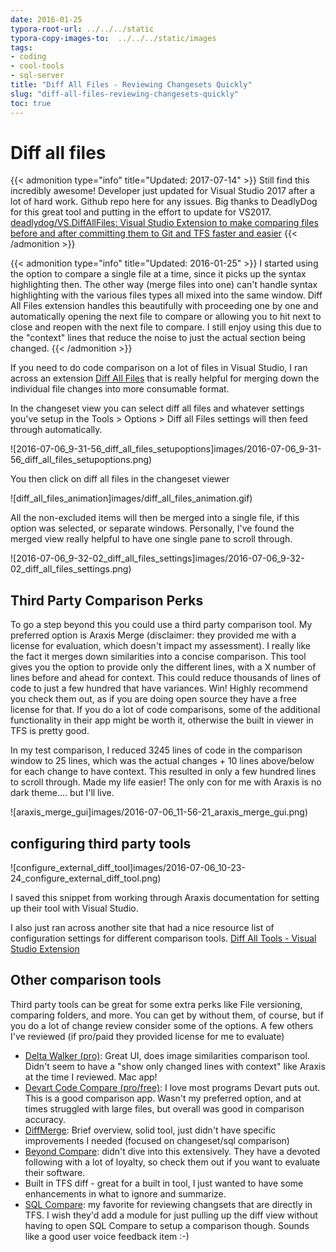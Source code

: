 ```yaml
---
date: 2016-01-25
typora-root-url: ../../../static
typora-copy-images-to:  ../../../static/images
tags:
- coding
- cool-tools
- sql-server
title: "Diff All Files - Reviewing Changesets Quickly"
slug: "diff-all-files-reviewing-changesets-quickly"
toc: true
---
```


# Diff all files

{{< admonition type="info" title="Updated: 2017-07-14" >}}
Still find this incredibly awesome! Developer just updated for Visual Studio 2017 after a lot of hard work. Github repo here for any issues. Big thanks to DeadlyDog for this great tool and putting in the effort to update for VS2017. [deadlydog/VS.DiffAllFiles: Visual Studio Extension to make comparing files before and after committing them to Git and TFS faster and easier](https://github.com/deadlydog/VS.DiffAllFiles)
{{< /admonition >}}

{{< admonition type="info" title="Updated: 2016-01-25" >}}
I started using the option to compare a single file at a time, since it picks up the syntax highlighting then. The other way (merge files into one) can't handle syntax highlighting with the various files types all mixed into the same window. Diff All Files extension handles this beautifully with proceeding one by one and automatically opening the next file to compare or allowing you to hit next to close and reopen with the next file to compare. I still enjoy using this due to the "context" lines that reduce the noise to just the actual section being changed.
{{< /admonition >}}

If you need to do code comparison on a lot of files in Visual Studio, I ran across an extension [Diff All Files](http://bit.ly/29nXEbe) that is really helpful for merging down the individual file changes into more consumable format.

In the changeset view you can select diff all files and whatever settings you've setup in the Tools > Options > Diff all Files settings will then feed through automatically.

![2016-07-06_9-31-56_diff_all_files_setupoptions]images/2016-07-06_9-31-56_diff_all_files_setupoptions.png)

You then click on diff all files in the changeset viewer

![diff_all_files_animation]images/diff_all_files_animation.gif)

All the non-excluded items will then be merged into a single file, if this option was selected, or separate windows. Personally, I've found the merged view really helpful to have one single pane to scroll through.

![2016-07-06_9-32-02_diff_all_files_settings]images/2016-07-06_9-32-02_diff_all_files_settings.png)

## Third Party Comparison Perks

To go a step beyond this you could use a third party comparison tool. My preferred option is Araxis Merge (disclaimer: they provided me with a license for evaluation, which doesn't impact my assessment). I really like the fact it merges down similarities into a concise comparison. This tool gives you the option to provide only the different lines, with a X number of lines before and ahead for context. This could reduce thousands of lines of code to just a few hundred that have variances. Win! Highly recommend you check them out, as if you are doing open source they have a free license for that. If you do a lot of code comparisons, some of the additional functionality in their app might be worth it, otherwise the built in viewer in TFS is pretty good.

In my test comparison, I reduced 3245 lines of code in the comparison window to 25 lines, which was the actual changes + 10 lines above/below for each change to have context. This resulted in only a few hundred lines to scroll through. Made my life easier!
The only con for me with Araxis is no dark theme.... but I'll live.

![araxis_merge_gui]images/2016-07-06_11-56-21_araxis_merge_gui.png)

## configuring third party tools

![configure_external_diff_tool]images/2016-07-06_10-23-24_configure_external_diff_tool.png)

I saved this snippet from working through Araxis documentation for setting up their tool with Visual Studio.

<script src="https://gist.github.com/sheldonhull/8f46d34d2c3c83a4c18e5d70e92e5d3d.js"></script>


I also just ran across another site that had a nice resource list of configuration settings for different comparison tools.  [Diff All Tools - Visual Studio Extension](http://bit.ly/29nX1yF)

## Other comparison tools

Third party tools can be great for some extra perks like File versioning, comparing folders, and more. You can get by without them, of course, but if you do a lot of change review consider some of the options. A few others I've reviewed (if pro/paid they provided license for me to evaluate)

- [Delta Walker (pro)](http://bit.ly/29nXlgM): Great UI, does image similarities comparison tool. Didn't seem to have a "show only changed lines with context" like Araxis at the time I reviewed. Mac app!
- [Devart Code Compare (pro/free)](http://bit.ly/29nXQaq): I love most programs Devart puts out. This is a good comparison app. Wasn't my preferred option, and at times struggled with large files, but overall was good in comparison accuracy.
- [DiffMerge](https://sourcegear.com/diffmerge/): Brief overview, solid tool, just didn't have specific improvements I needed (focused on changeset/sql comparison)
- [Beyond Compare](http://bit.ly/29nXj8G): didn't dive into this extensively. They have a devoted following with a lot of loyalty, so check them out if you want to evaluate their software.
- Built in TFS diff - great for a built in tool, I just wanted to have some enhancements in what to ignore and summarize.
- [SQL Compare](http://documentation.red-gate.com/display/SC11/Setting+data+sources#Settingdatasources-Selectingaversionfromsourcecontrol): my favorite for reviewing changsets that are directly in TFS. I wish they'd add a module for just pulling up the diff view without having to open SQL Compare to setup a comparison though. Sounds like a good user voice feedback item :-)
